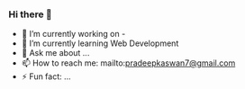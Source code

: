 ### Hi there 👋

- 🔭 I’m currently working on -
- 🌱 I’m currently learning Web Development
- 💬 Ask me about ...
- 📫 How to reach me: mailto:pradeepkaswan7@gmail.com
- ⚡ Fun fact: ...
